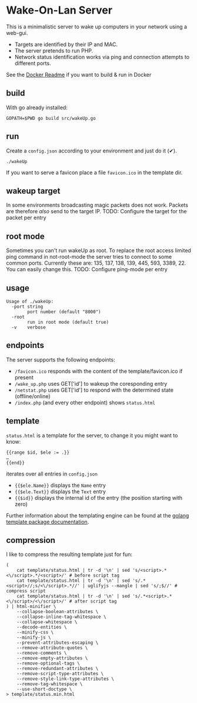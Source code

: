 # Wake-On-Lan Server

This is a minimalistic server to wake up computers in your network using a web-gui.

- Targets are identified by their IP and MAC.
- The server pretends to run PHP. 
- Network status identification works via ping and connection attempts to different ports.

See the [Docker Readme](Docker/README.md) if you want to build & run in Docker

## build
With go already installed:

    GOPATH=$PWD go build src/wakeUp.go


## run
Create a `config.json` according to your environment and just do it (✔).

    ./wakeUp

If you want to serve a favicon place a file `favicon.ico` in the template dir.

## wakeup target
In some environments broadcasting magic packets does not work. Packets are therefore *also* send to the target IP.
TODO: Configure the target for the packet per entry

## root mode
Sometimes you can't run wakeUp as root.
To replace the root access limited ping command in not-root-mode the server tries to connect to some common ports.
Currently these are: 135, 137, 138, 139, 445, 593, 3389, 22. You can easily change this.
TODO: Configure ping-mode per entry

## usage
```
Usage of ./wakeUp:
  -port string
    	port number (default "8000")
  -root
    	run in root mode (default true)
  -v	verbose
```

## endpoints
The server supports the following endpoints:
- `/favicon.ico` responds with the content of the template/favicon.ico if present
- `/wake_up.php` uses GET['id'] to wakeup the coresponding entry
- `/netstat.php` uses GET['id'] to respond with the determined state (offline/online)
- `/index.php` (and every other endpoint) shows `status.html`

## template
`status.html` is a template for the server, to change it you might want to know:

    {{range $id, $ele := .}}
    …
    {{end}}

iterates over all entries in `config.json`

- `{{$ele.Name}}` displays the `Name` entry
- `{{$ele.Text}}` displays the `Text` entry
- `{{$id}}` displays the internal id of the entry (the position starting with zero)

Further information about the templating engine can be found at the [golang template package documentation](https://golang.org/pkg/html/template).

## compression
I like to compress the resulting template just for fun:

	(
		cat template/status.html | tr -d '\n' | sed 's/<script>.*<\/script>.*/<script>/' # before script tag
		cat template/status.html | tr -d '\n' | sed 's/.*<script>//;s/<\/script>.*//' | uglifyjs --mangle | sed 's/;$//' # compress script
		cat template/status.html | tr -d '\n' | sed 's/.*<script>.*<\/script>/<\/script>/' # after script tag
	) | html-minifier \
		--collapse-boolean-attributes \
		--collapse-inline-tag-whitespace \
		--collapse-whitespace \
		--decode-entities \
		--minify-css \
		--minify-js \
		--prevent-attributes-escaping \
		--remove-attribute-quotes \
		--remove-comments \
		--remove-empty-attributes \
		--remove-optional-tags \
		--remove-redundant-attributes \
		--remove-script-type-attributes \
		--remove-style-link-type-attributes \
		--remove-tag-whitespace \
		--use-short-doctype \
	> template/status.min.html
